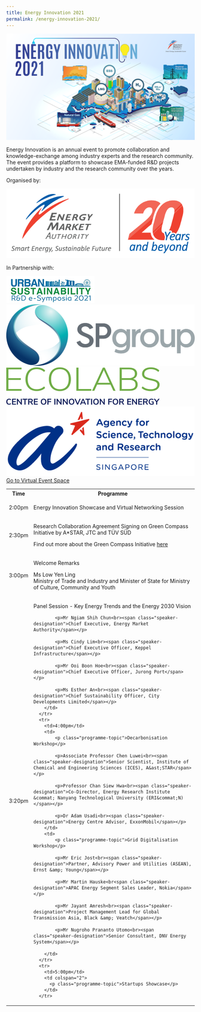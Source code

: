 ```yaml
---
title: Energy Innovation 2021
permalink: /energy-innovation-2021/
---
```

![Energy Innovation 2021](/images/banner-concept.png)

Energy Innovation is an annual event to promote collaboration and knowledge-exchange among industry experts and the research community. The event provides a platform to showcase EMA-funded R&D projects undertaken by industry and the research community over the years.

<div class="organiser-logos-container">
	<div class="organiser-wrapper">
		<p>Organised by:</p>
		<div class="logo-wrapper ema-logo">
			<img src="/images/ema-logo-20years.png" alt="EMA logo - 20 Years and Beyond" />
		</div>
	</div>
	<div class="partners-wrapper">
		<p>In Partnership with:</p>
		<div class="partner-logos-container">
			<div class="partner-logo-wrapper">
				<img src="/images/us-e-symposia.jpg" alt="Urban Sustainability e-Symposia" />
			</div>
			<div class="partner-logo-wrapper">
				<img src="/images/sp-group.png" alt="SP Group" />
			</div>
			<div class="partner-logo-wrapper">
				<img src="/images/ecolabs.svg" alt="EcoLabs" />
			</div>
			<div class="partner-logo-wrapper">
				<img src="/images/a-star.png" alt="A*STAR" />
			</div>
		</div>
	</div>
</div>


<div class="btn-register-container">
	<a href="/energy-innovation-2021/virtual-event/" class="bp-button is-secondary is-uppercase search-button">Go to Virtual Event Space <span class="sgds-icon sgds-icon-external"></span></a>
	</div>

<div class="program-tbl-container">
  <table>
	  <tr>
	    <th>Time</th>
	    <th colspan="2">Programme</th>
	  </tr>
	  <tr>
	    <td>2:00pm</td>
	    <td colspan="2"><p class="programme-topic">Energy Innovation Showcase and Virtual Networking Session</p></td>
	  </tr>
	  <tr>
	    <td>2:30pm</td>
	    <td colspan="2"><p class="programme-topic">Research Collaboration Agreement Signing on Green Compass Initiative by A&ast;STAR, JTC and TÜV SÜD</p>
		    <p><span class="speaker-designation">Find out more about the Green Compass Initiative <a href="/files/showcase/green_compass_initiative.pdf">here<span class="sgds-icon sgds-icon-external"></span></pr>
			    </td>
	  </tr>
	  <tr>
	    <td>3:00pm</td>
	    <td colspan="2">
	      <p class="programme-topic">Welcome Remarks</p>
	  	  <p>Ms Low Yen Ling<br><span class="speaker-designation">Ministry of Trade and Industry and Minister of State for Ministry of Culture, Community and Youth</span></p>
	    </td>
	  </tr>
	  <tr>
	    <td>3:20pm</td>
	    <td colspan="2">
	      <p class="programme-topic">Panel Session - Key Energy Trends and the Energy 2030 Vision</p>
	  	
		    <p>Mr Ngiam Shih Chun<br><span class="speaker-designation">Chief Executive, Energy Market Authority</span></p>
	  	
		    <p>Ms Cindy Lim<br><span class="speaker-designation">Chief Executive Officer, Keppel Infrastructure</span></p>
	  	
		    <p>Mr Ooi Boon Hoe<br><span class="speaker-designation">Chief Executive Officer, Jurong Port</span></p>
	  	
		    <p>Ms Esther An<br><span class="speaker-designation">Chief Sustainability Officer, City Developments Limited</span></p>
	    </td>
	  </tr>
	  <tr>
	    <td>4:00pm</td>
	    <td>
			<p class="programme-topic">Decarbonisation Workshop</p>
			
			<p>Associate Professor Chen Luwei<br><span class="speaker-designation">Senior Scientist, Institute of Chemical and Engineering Sciences (ICES), A&ast;STAR</span></p>
			
			<p>Professor Chan Siew Hwa<br><span class="speaker-designation">Co-Director, Energy Research Institute &commat; Nanyang Technological University (ERI&commat;N)</span></p>
			
		    <p>Dr Adam Usadi<br><span class="speaker-designation">Energy Centre Advisor, ExxonMobil</span></p>
		</td>
	    <td>
			<p class="programme-topic">Grid Digitalisation Workshop</p>
			
		    <p>Mr Eric Jost<br><span class="speaker-designation">Partner, Advisory Power and Utilities (ASEAN), Ernst &amp; Young</span></p>
			
		    <p>Mr Martin Hauske<br<span class="speaker-designation">APAC Energy Segment Sales Leader, Nokia</span></p>
			
		    <p>Mr Jayant Amresh<br><span class="speaker-designation">Project Management Lead for Global Transmission Asia, Black &amp; Veatch</span></p>
		    
		    <p>Mr Nugroho Prananto Utomo<br><span class="speaker-designation">Senior Consultant, DNV Energy System</span></p>
			
		</td>
	  </tr>
	  <tr>
	    <td>5:00pm</td>
	    <td colspan="2">
		  <p class="programme-topic">Startups Showcase</p>
		</td>
	  </tr>
  </table>
</div>
